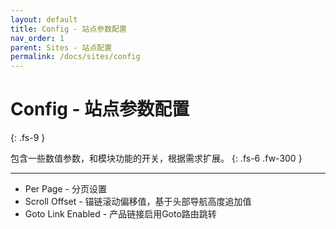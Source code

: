 ```yaml
---
layout: default
title: Config - 站点参数配置
nav_order: 1
parent: Sites - 站点配置
permalink: /docs/sites/config
---
```


# Config - 站点参数配置
{: .fs-9 }

包含一些数值参数，和模块功能的开关，根据需求扩展。
{: .fs-6 .fw-300 }

---

- Per Page - 分页设置
- Scroll Offset - 锚链滚动偏移值，基于头部导航高度追加值
- Goto Link Enabled - 产品链接启用Goto路由跳转